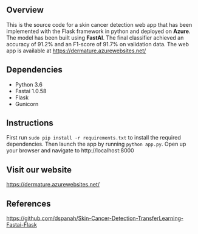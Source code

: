## Overview
This is the source code for a skin cancer detection web app that has been implemented with the Flask framework in python and deployed on **Azure**. The model has been built using **FastAI**. The final classifier achieved an accuracy of 91.2% and an F1-score of 91.7% on validation data. The web app is available at https://dermature.azurewebsites.net/

## Dependencies

- Python 3.6 <br/>
- Fastai 1.0.58 <br/>
- Flask <br/>
- Gunicorn

## Instructions
First run `sudo pip install -r requirements.txt` to install the required dependencies. Then launch the app by running `python app.py`. Open up your browser and navigate to http://localhost:8000

## Visit our website

https://dermature.azurewebsites.net/

## References

https://github.com/dspanah/Skin-Cancer-Detection-TransferLearning-Fastai-Flask
